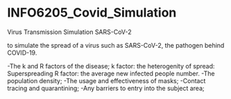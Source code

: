 # INFO6205_Covid_Simulation

Virus Transmission Simulation SARS-CoV-2

to simulate the spread of a virus such as SARS-CoV-2, the pathogen behind COVID-19.

-The k and R factors of the disease;
k factor: the heterogenity of spread: Superspreading
R factor: the average new infected people number.
-The population density;
-The usage and effectiveness of masks;
-Contact tracing and quarantining;
-Any barriers to entry into the subject area;

